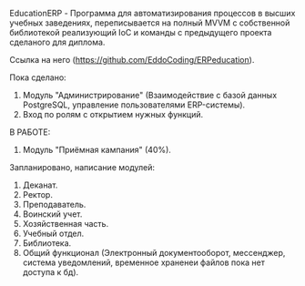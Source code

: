 EducationERP - Программа для автоматизирования процессов в высших учебных заведениях, переписывается на полный MVVM с собственной библиотекой реализующий IoC и команды с предыдущего проекта сделаного для диплома. 

Ссылка на него (https://github.com/EddoCoding/ERPeducation).

Пока сделано:
1. Модуль "Администрирование" (Взаимодействие с базой данных PostgreSQL, управление пользователями ERP-системы).
2. Вход по ролям с открытием нужных функций.

В РАБОТЕ:
1. Модуль "Приёмная кампания" (40%).

Запланировано, написание модулей:
1. Деканат.
2. Ректор.
3. Преподаватель.
4. Воинский учет.
5. Хозяйственная часть.
6. Учебный отдел.
7. Библиотека.
8. Общий функционал (Электронный документооборот, мессенджер, система уведомлений, временное храненеи файлов пока нет доступа к бд).
